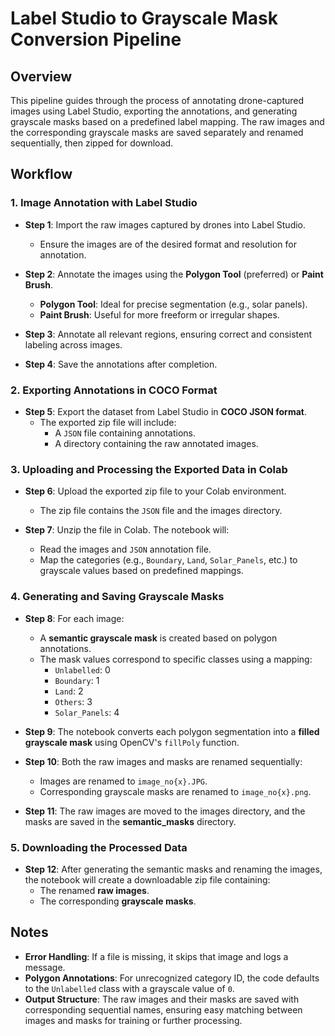 # Label Studio to Grayscale Mask Conversion Pipeline

## Overview

This pipeline guides through the process of annotating drone-captured images using Label Studio, exporting the annotations, and generating grayscale masks based on a predefined label mapping. The raw images and the corresponding grayscale masks are saved separately and renamed sequentially, then zipped for download.

## Workflow

### 1. Image Annotation with Label Studio

- **Step 1**: Import the raw images captured by drones into Label Studio.
  - Ensure the images are of the desired format and resolution for annotation.
  
- **Step 2**: Annotate the images using the **Polygon Tool** (preferred) or **Paint Brush**.
  - **Polygon Tool**: Ideal for precise segmentation (e.g., solar panels).
  - **Paint Brush**: Useful for more freeform or irregular shapes.
  
- **Step 3**: Annotate all relevant regions, ensuring correct and consistent labeling across images.
  
- **Step 4**: Save the annotations after completion.

### 2. Exporting Annotations in COCO Format

- **Step 5**: Export the dataset from Label Studio in **COCO JSON format**.
  - The exported zip file will include:
    - A `JSON` file containing annotations.
    - A directory containing the raw annotated images.

### 3. Uploading and Processing the Exported Data in Colab

- **Step 6**: Upload the exported zip file to your Colab environment.
  - The zip file contains the `JSON` file and the images directory.

- **Step 7**: Unzip the file in Colab. The notebook will:
  - Read the images and `JSON` annotation file.
  - Map the categories (e.g., `Boundary`, `Land`, `Solar_Panels`, etc.) to grayscale values based on predefined mappings.

### 4. Generating and Saving Grayscale Masks

- **Step 8**: For each image:
  - A **semantic grayscale mask** is created based on polygon annotations.
  - The mask values correspond to specific classes using a mapping:
    - `Unlabelled`: 0
    - `Boundary`: 1
    - `Land`: 2
    - `Others`: 3
    - `Solar_Panels`: 4

- **Step 9**: The notebook converts each polygon segmentation into a **filled grayscale mask** using OpenCV's `fillPoly` function.

- **Step 10**: Both the raw images and masks are renamed sequentially:
  - Images are renamed to `image_no{x}.JPG`.
  - Corresponding grayscale masks are renamed to `image_no{x}.png`.

- **Step 11**: The raw images are moved to the images directory, and the masks are saved in the **semantic_masks** directory.

### 5. Downloading the Processed Data

- **Step 12**: After generating the semantic masks and renaming the images, the notebook will create a downloadable zip file containing:
  - The renamed **raw images**.
  - The corresponding **grayscale masks**.

## Notes

- **Error Handling**: If a file is missing, it skips that image and logs a message.
- **Polygon Annotations**: For unrecognized category ID, the code defaults to the `Unlabelled` class with a grayscale value of `0`.
- **Output Structure**: The raw images and their masks are saved with corresponding sequential names, ensuring easy matching between images and masks for training or further processing.
